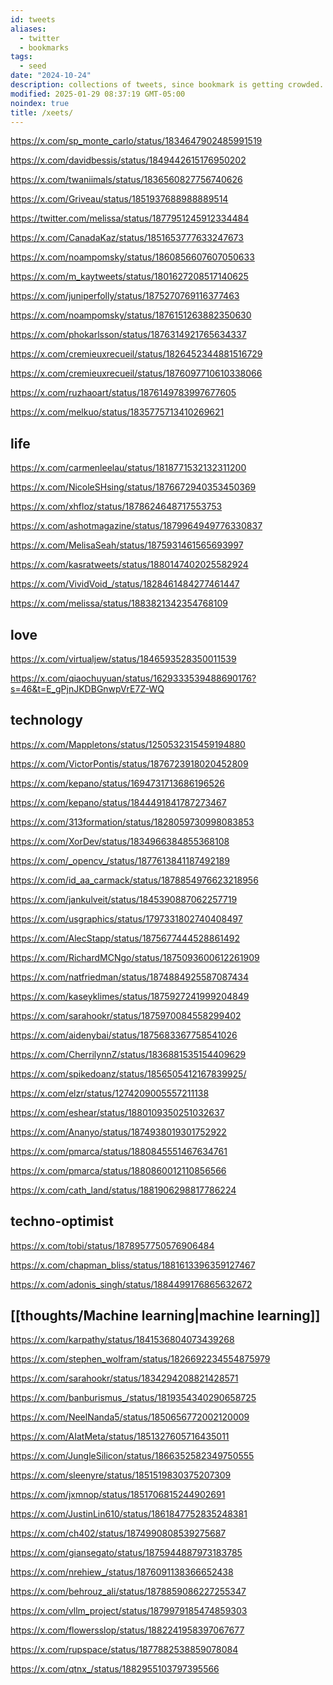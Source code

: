 ```yaml
---
id: tweets
aliases:
  - twitter
  - bookmarks
tags:
  - seed
date: "2024-10-24"
description: collections of tweets, since bookmark is getting crowded.
modified: 2025-01-29 08:37:19 GMT-05:00
noindex: true
title: /xeets/
---
```


https://x.com/sp_monte_carlo/status/1834647902485991519 <!-- Some math papers -->

https://x.com/davidbessis/status/1849442615176950202 <!-- finite complex reflection arrangement are $K(\pi, 1)$ -->

https://x.com/twaniimals/status/1836560827756740626 <!-- moo deng go brr -->

https://x.com/Griveau/status/1851937688988889514 <!-- time machine rent free -->

https://twitter.com/melissa/status/1877951245912334484 <!-- Lies about health -->

https://x.com/CanadaKaz/status/1851653777633247673 <!-- say the thing, ask more -->

https://x.com/noampomsky/status/1860856607607050633 <!-- Ava on Iain McGilchrist of attention being a moral act -->

https://x.com/m_kaytweets/status/1801627208517140625 <!-- Liking things that are "you" thing -->

https://x.com/juniperfolly/status/1875270769116377463 <!-- Funny girlfriend tax memes -->

https://x.com/noampomsky/status/1876151263882350630 <!-- Ava on practicality over unreasonable romantic dreamy thing -->

https://x.com/phokarlsson/status/1876314921765634337 <!-- HK on mirror as apostle -->

https://x.com/cremieuxrecueil/status/1826452344881516729 <!-- National Toxicology Report on fluoride in US -->

https://x.com/cremieuxrecueil/status/1876097710610338066 <!-- five capacities type in human psyche -->

https://x.com/ruzhaoart/status/1876149783997677605 <!-- Jacky's sister on traditional art -->

https://x.com/melkuo/status/1835775713410269621 <!-- 2024 Canada's housing market -->

## life

https://x.com/carmenleelau/status/1818771532132311200 <!-- People who demand nothing of you -->

https://x.com/NicoleSHsing/status/1876672940353450369 <!-- existence -->

https://x.com/xhfloz/status/1878624648717553753 <!-- The Scream to The Sun arc -->

https://x.com/ashotmagazine/status/1879964949776330837 <!-- rest-in-peace David Lynch -->

https://x.com/MelisaSeah/status/1875931461565693997 <!-- Vietnamese being in frontier art and fashion style -->

https://x.com/kasratweets/status/1880147402025582924 <!-- Kasra on loneliness, or emotional insecurity -->

https://x.com/VividVoid_/status/1828461484277461447 <!-- philosophical wisdom -->

https://x.com/melissa/status/1883821342354768109 <!-- Melissa on fairness within marriage -->

## love

https://x.com/virtualjew/status/1846593528350011539 <!-- You can just make grilled cheese with onions -->

https://x.com/qiaochuyuan/status/1629333539488690176?s=46&t=E_gPjnJKDBGnwpVrE7Z-WQ <!-- QC on attachment theory thread -->

## technology

https://x.com/Mappletons/status/1250532315459194880 <!-- Digital garden but wikitext go brr -->

https://x.com/VictorPontis/status/1876723918020452809 <!-- Lu.ma team structure -->

https://x.com/kepano/status/1694731713686196526 <!-- Obsidian manifesto -->

https://x.com/kepano/status/1844491841787273467 <!--static sites versus dynamic sites -->

https://x.com/313formation/status/1828059730998083853 <!-- resources for SWE introduction -->

https://x.com/XorDev/status/1834966384855368108 <!-- visual editor -->

https://x.com/_opencv_/status/1877613841187492189 <!-- Wozniaks behind closed door -->

https://x.com/id_aa_carmack/status/1878854976623218956 <!-- Carmack on HW team at Meta -->

https://x.com/jankulveit/status/1845390887062257719 <!-- Slop removal on Twitter -->

https://x.com/usgraphics/status/1797331802740408497 <!-- Berkeley Graphics on design process and clientele -->

https://x.com/AlecStapp/status/1875677444528861492 <!-- Only in America, with SpaceX -->

https://x.com/RichardMCNgo/status/1875093600612261909 <!-- independent research -->

https://x.com/natfriedman/status/1874884925587087434 <!-- Nat Friedman's micro-plastics effort -->

https://x.com/kaseyklimes/status/1875927241999204849 <!-- value-creation versus value-extraction capitalism -->

https://x.com/sarahookr/status/1875970084558299402 <!-- Collusion ring in academia -->

https://x.com/aidenybai/status/1875683367758541026 <!-- Another ratioed by Aiden Bai, the one who wrote million.js -->

https://x.com/CherrilynnZ/status/1836881535154409629 <!-- visualising emotions -->

https://x.com/spikedoanz/status/1856505412167839925/ <!-- FEXPA op in ARM -->

https://x.com/elzr/status/1274209005557211138 <!-- threads for reading as tree representations -->

https://x.com/eshear/status/1880109350251032637 <!-- Emmett Shear on PG's advice -->

https://x.com/Ananyo/status/1874938019301752922 <!-- the case for von Neumann to be "father of modern computing" -->

https://x.com/pmarca/status/1880845551467634761 <!-- technology hallucinations with TikTok's recent ban in US -->

https://x.com/pmarca/status/1880860012110856566 <!-- Links between EA and sexual obsession lol -->

https://x.com/cath_land/status/1881906298817786224 <!-- linktree but open source and for free lmao -->

## techno-optimist

https://x.com/tobi/status/1878957750576906484 <!-- Tobi replies on Canada's Tech contribution to overall GDP -->

https://x.com/chapman_bliss/status/1881613396359127467 <!-- Last day at Neural Link -->

https://x.com/adonis_singh/status/1884499176865632672 <!-- R1 one-shotted into markets and individualism -->

## [[thoughts/Machine learning|machine learning]]

https://x.com/karpathy/status/1841536804073439268 <!-- Karpathy's at GPU MODE's IRL talk -->

https://x.com/stephen_wolfram/status/1826692234554875979 <!-- Explanation into ML -->

https://x.com/sarahookr/status/1834294208821428571 <!-- inference-time not capture governance guardrails -->

https://x.com/banburismus_/status/1819354340290658725 <!-- Tom McGrath's questions about cross-layer superposition -->

https://x.com/NeelNanda5/status/1850656772002120009 <!-- Neel's take on Anthropic's crosscoders -->

https://x.com/AIatMeta/status/1851327605716435011 <!-- layer skip in self-speculative decoding -->

https://x.com/JungleSilicon/status/1866352582349750555 <!-- embedding visualisation from Midjourney -->

https://x.com/sleenyre/status/1851519830375207309 <!-- sae for flux-lens for exploring image embeddings -->

https://x.com/jxmnop/status/1851706815244902691 <!-- contextual document embeddings OSS -->

https://x.com/JustinLin610/status/1861847752835248381 <!-- QwQ reasoning models outperform o1 -->

https://x.com/ch402/status/1874990808539275687 <!-- Chris Olah on state of AI research -->

https://x.com/giansegato/status/1875944887973183785 <!-- The opportunity is now, don't believe in both extreme wrt to AI -->

https://x.com/nrehiew_/status/1876091138366652438 <!-- ML with shape suffixes stylistic choice -->

https://x.com/behrouz_ali/status/1878859086227255347 <!-- Titan, scaling Neural Memory -->

https://x.com/vllm_project/status/1879979185474859303 <!-- By yours truly -->

https://x.com/flowersslop/status/1882241958397067677 <!-- R1 having existential crisis -->

https://x.com/rupspace/status/1877882538859078084 <!-- Highway network -->

https://x.com/qtnx_/status/1882955103797395566 <!-- DeepSeek R1 Distill SAE -->
